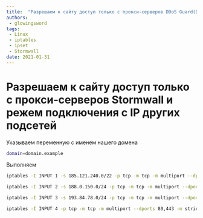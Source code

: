 ```yaml
---
title:  "Разрешаем к сайту доступ только с прокси-серверов DDoS Guard(DDG) и режем подключения с  IP других подсетей"
authors: 
 - glowingsword
tags:
 - Linux
 - iptables
 - ipset
 - Stormwall
date: 2021-01-31
---
```


# Разрешаем к сайту доступ только с прокси-серверов Stormwall и режем подключения с  IP других подсетей

Указываем переменную с именем нашего домена

```bash
domain=domain.example
```

Выполняем

```bash
iptables -I INPUT 1 -s 185.121.240.0/22 -p tcp -m tcp -m multiport --dports 80,443 -m string --string "${domain}" --algo kmp --to 65535 -j ACCEPT 
```
```bash
iptables -I INPUT 2 -s 188.0.150.0/24 -p tcp -m tcp -m multiport --dports 80,443 -m string --string "${domain}" --algo kmp --to 65535 -j ACCEPT 
```
```bash
iptables -I INPUT 3 -s 193.84.78.0/24 -p tcp -m tcp -m multiport --dports 80,443 -m string --string "${domain}" --algo kmp --to 65535 -j ACCEPT 
```
```bash
iptables -I INPUT 4 -p tcp -m tcp -m multiport --dports 80,443 -m string --string "${domain}" --algo kmp --to 65535 -j DROP
```